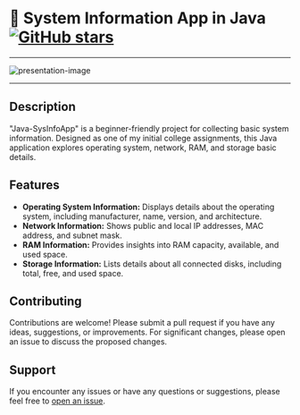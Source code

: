 # 👤 System Information App in Java [![GitHub stars](https://img.shields.io/github/stars/PetrisGR/Java-SysInfoApp.svg)](https://github.com/PetrisGR/Java-SysInfoApp/stargazers)

---

![presentation-image](https://github.com/PetrisGR/Java-SysInfoApp/assets/121623120/1dc2315f-abf4-4725-baec-9767dbbf4df9)

---

## Description

"Java-SysInfoApp" is a beginner-friendly project for collecting basic system information. Designed as one of my initial college assignments, this Java application explores operating system, network, RAM, and storage basic details.

## Features

- **Operating System Information:** Displays details about the operating system, including manufacturer, name, version, and architecture.
- **Network Information:** Shows public and local IP addresses, MAC address, and subnet mask.
- **RAM Information:** Provides insights into RAM capacity, available, and used space.
- **Storage Information:** Lists details about all connected disks, including total, free, and used space.

## Contributing

Contributions are welcome! Please submit a pull request if you have any ideas, suggestions, or improvements. For significant changes, please open an issue to discuss the proposed changes.

## Support

If you encounter any issues or have any questions or suggestions, please feel free to [open an issue](https://github.com/PetrisGR/Java-SysInfoApp/issues).
